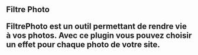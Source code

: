 <h2>Filtre Photo</2>


<p>FiltrePhoto est un outil permettant de rendre vie à vos photos. Avec ce plugin vous pouvez choisir un effet pour chaque photo de votre site.</p>

